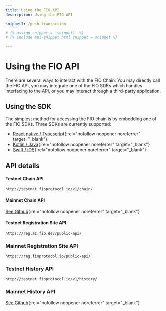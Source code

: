 ```yaml
---
title: Using the FIO API
description: Using the FIO API

snippet1: /push_transaction

# {% assign snippet = 'snippet1' %}
# {% include api-snippet.html snippet = snippet %}

---
```


# Using the FIO API

There are several ways to interact with the FIO Chain. You may directly call the FIO API, you may integrate one of the FIO SDKs which handles interfacing to the API, or you may interact through a third-party application. 

## Using the SDK

The simplest method for accessing the FIO chain is by embedding one of the FIO SDKs. Three SDKs are currently supported:

* [React native / Typescript](https://github.com/fioprotocol/fiosdk_typescript){:rel="nofollow noopener noreferrer" target="_blank"}
* [Kotlin / Java](https://github.com/fioprotocol/fiosdk_kotlin){:rel="nofollow noopener noreferrer" target="_blank"}
* [Swift / iOS](https://github.com/fioprotocol/fiosdk_ios){:rel="nofollow noopener noreferrer" target="_blank"}

## API details

#### Testnet Chain API

`http://testnet.fioprotocol.io/v1/chain/`

#### Mainnet Chain API

[See Github](https://github.com/fioprotocol/fio.mainnet){:rel="nofollow noopener noreferrer" target="_blank"}

#### Testnet Registration Site API

`https://reg.az.fio.dev/public-api/`

### Mainnet Registration Site API

`https://reg.fioprotocol.io/public-api/`

### Testnet History API

`http://testnet.fioprotocol.io/v1/history/`

### Mainnet History API

[See Github](https://github.com/fioprotocol/fio.mainnet){:rel="nofollow noopener noreferrer" target="_blank"}
